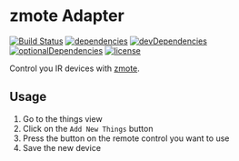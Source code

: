 # zmote Adapter

[![Build Status](https://github.com/tim-hellhake/zmote-adapter/workflows/Build/badge.svg)](https://github.com/tim-hellhake/zmote-adapter/actions?query=workflow%3ABuild)
[![dependencies](https://david-dm.org/tim-hellhake/zmote-adapter.svg)](https://david-dm.org/tim-hellhake/zmote-adapter)
[![devDependencies](https://david-dm.org/tim-hellhake/zmote-adapter/dev-status.svg)](https://david-dm.org/tim-hellhake/zmote-adapter?type=dev)
[![optionalDependencies](https://david-dm.org/tim-hellhake/zmote-adapter/optional-status.svg)](https://david-dm.org/tim-hellhake/zmote-adapter?type=optional)
[![license](https://img.shields.io/badge/license-MPL--2.0-blue.svg)](LICENSE)

Control you IR devices with [zmote](https://www.zmote.io/).

## Usage
1. Go to the things view
2. Click on the `Add New Things` button
3. Press the button on the remote control you want to use
4. Save the new device
